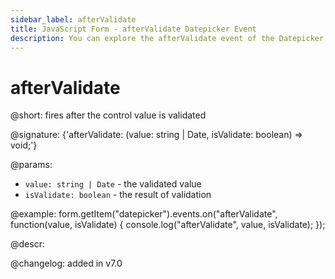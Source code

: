 ```yaml
---
sidebar_label: afterValidate
title: JavaScript Form - afterValidate Datepicker Event 
description: You can explore the afterValidate event of the Datepicker control of Form in the documentation of the DHTMLX JavaScript UI library. Browse developer guides and API reference, try out code examples and live demos, and download a free 30-day evaluation version of DHTMLX Suite.
---
```


# afterValidate

@short: fires after the control value is validated

@signature: {'afterValidate: (value: string | Date, isValidate: boolean) => void;'} 

@params:
- `value: string | Date` - the validated value
- `isValidate: boolean` - the result of validation

@example:
form.getItem("datepicker").events.on("afterValidate", function(value, isValidate) {
    console.log("afterValidate", value, isValidate);
});

@descr:

@changelog: added in v7.0

[comment]: # (@relatedapi: form/api/calendar/calendar_validate_method.md)
